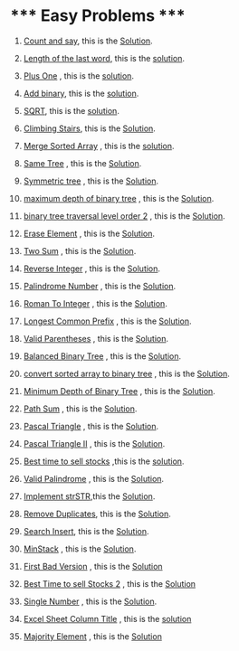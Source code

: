   # *** Easy Problems ***

  1. [Count and say](https://leetcode.com/problems/count-and-say), this is the [Solution](https://leetcode.com/problems/count-and-say/submissions/).
  2. [Length of the last word](https://leetcode.com/problems/length-of-last-word/), this is the [solution](https://github.com/MasmoudiOmar/leet-code-solutions/blob/master/easy/Length%20of%20the%20last%20word%20-%20easy.cpp).
  3. [Plus One](https://leetcode.com/problems/plus-one) , this is the [solution](https://github.com/MasmoudiOmar/leet-code-solutions/blob/master/easy/Plus%20one%20-easy.cpp).
  4. [Add binary](https://leetcode.com/problems/add-binary), this is the [solution](https://github.com/MasmoudiOmar/leet-code-solutions/blob/master/easy/add%20binary%20-easy.cpp).
  5. [SQRT](https://leetcode.com/problems/sqrtx), this is the [solution](https://github.com/MasmoudiOmar/leet-code-solutions/blob/master/easy/sqrt%20-easy.cpp).
  6. [Climbing Stairs](https://leetcode.com/problems/climbing-stairs), this is the [Solution](https://github.com/MasmoudiOmar/leet-code-solutions/blob/master/easy/Climbing%20Stairs.cc).
  7. [Merge Sorted Array](https://leetcode.com/problems/merge-sorted-array) , this is the [solution](https://github.com/MasmoudiOmar/leet-code-solutions/blob/master/easy/Merge%20arrays.cc).
  8. [Same Tree](https://leetcode.com/problems/same-tree/) , this is the [Solution](https://github.com/MasmoudiOmar/leet-code-solutions/blob/master/easy/Same%20Tree.cc).
  9. [Symmetric tree](https://leetcode.com/problems/same-tree/) , this is the [Solution](https://github.com/MasmoudiOmar/leet-code-solutions/blob/master/easy/Symmetric%20Tree.cc).
  10. [maximum depth of binary tree](https://leetcode.com/problems/maximum-depth-of-binary-tree) , this is the [Solution](https://github.com/MasmoudiOmar/leet-code-solutions/blob/master/easy/maximum-depth-of-binary-tree.cc).
  11. [binary tree traversal level order 2](https://leetcode.com/problems/binary-tree-level-order-traversal-ii) , this is the [Solution](https://github.com/MasmoudiOmar/leet-code-solutions/blob/master/easy/binary%20tree%20traversal%20level%20order.cc).
  12. [Erase Element](https://leetcode.com/problems/remove-element) , this is the [Solution](https://github.com/MasmoudiOmar/leet-code-solutions/blob/master/easy/Erase%20Element.cpp).
  13. [Two Sum](https://leetcode.com/problems/two-sum) , this is the [Solution](https://github.com/MasmoudiOmar/leet-code-solutions/blob/master/easy/two%20sum.cpp).
  14. [Reverse Integer](https://leetcode.com/problems/reverse-integer) , this is the [Solution](https://github.com/MasmoudiOmar/leet-code-solutions/blob/master/easy/Reverse-Integer-easy.cpp).
  15. [Palindrome Number](https://leetcode.com/problems/palindrome-number) , this is the [Solution](https://github.com/MasmoudiOmar/leet-code-solutions/blob/master/easy/ispalindrome.cpp).
  16. [Roman To Integer](https://leetcode.com/problems/roman-to-integer) , this is the [Solution](https://github.com/MasmoudiOmar/leet-code-solutions/blob/master/easy/Roman-to-integer-easy.cpp).
  17. [Longest Common Prefix](https://leetcode.com/problems/longest-common-prefix) , this is the [Solution](https://github.com/MasmoudiOmar/leet-code-solutions/blob/master/easy/LongestCommonPrefix-easy.cpp).
  18. [Valid Parentheses](https://leetcode.com/problems/valid-parentheses) , this is the [Solution](https://github.com/MasmoudiOmar/leet-code-solutions/blob/master/easy/ValidParentheses-easy.cpp).
  19. [Balanced Binary Tree](https://leetcode.com/problems/balanced-binary-tree) , this is the [Solution](https://github.com/MasmoudiOmar/leet-code-solutions/blob/master/easy/Balanced%20Binary%20Tree.cc).
  20. [convert sorted array to binary tree](https://leetcode.com/problems/convert-sorted-array-to-binary-search-tree/) , this is the [Solution](https://github.com/MasmoudiOmar/leet-code-solutions/blob/master/easy/Convert%20sorted%20array%20to%20binary%20tree.cc).
  21. [Minimum Depth of Binary Tree](https://leetcode.com/problems/minimum-depth-of-binary-tree/) , this is the [Solution](https://github.com/MasmoudiOmar/leet-code-solutions/blob/master/easy/Minimum%20Depth%20of%20Binary%20Tree.cc).
  22. [Path Sum](https://leetcode.com/problems/path-sum/) , this is the [Solution](https://github.com/MasmoudiOmar/leet-code-solutions/blob/master/easy/Path%20Sum.cc).
  23. [Pascal Triangle](https://leetcode.com/problems/pascals-triangle) , this is the [Solution](https://github.com/MasmoudiOmar/leet-code-solutions/blob/master/easy/Pascal%20Triangle.cc).
  24. [Pascal Triangle II](https://leetcode.com/problems/pascals-triangle-ii/) , this is the [Solution](https://github.com/MasmoudiOmar/leet-code-solutions/blob/master/easy/Pascal%20Triangle%20II.cc).
  25. [Best time to sell stocks](https://leetcode.com/problems/best-time-to-buy-and-sell-stock) ,this is the [solution](https://github.com/MasmoudiOmar/leet-code-solutions/blob/master/easy/Best%20Time%20To%20sell%20Stocks.cc).
  26. [Valid Palindrome](https://leetcode.com/problems/valid-palindrome/) , this is the [Solution](https://github.com/MasmoudiOmar/leet-code-solutions/blob/master/easy/Valid%20Palindrome.cc).

  27. [Implement strSTR](https://leetcode.com/problems/implement-strstr),this the [Solution](https://github.com/MasmoudiOmar/leet-code-solutions/blob/master/easy/implement%20strSTR%20-easy%20.cpp).

  28. [Remove Duplicates](https://leetcode.com/problems/remove-duplicates-from-sorted-array), this is the [Solution](https://github.com/MasmoudiOmar/leet-code-solutions/blob/master/easy/Remove-duplicates-easy.cpp).
  29. [Search Insert](https://leetcode.com/problems/search-insert-position), this is the [Solution](https://github.com/MasmoudiOmar/leet-code-solutions/blob/master/easy/searchInsert.cpp).
  30. [MinStack](https://leetcode.com/problems/min-stack) , this is the [Solution](https://github.com/MasmoudiOmar/leet-code-solutions/blob/master/easy/MinStack.cc).
  31. [First Bad Version](https://leetcode.com/problems/first-bad-version) , this is the [Solution](https://github.com/MasmoudiOmar/leet-code-solutions/blob/master/easy/First%20Bad%20Version.cc)
  32. [Best Time to sell Stocks 2](https://leetcode.com/problems/best-time-to-buy-and-sell-stock-ii) , this is the [Solution](https://github.com/MasmoudiOmar/leet-code-solutions/blob/master/easy/Best%20time%20to%20sell%20stocks%20II.cc)
  33. [Single Number](https://leetcode.com/problems/single-number) , this is the [Solution](https://github.com/MasmoudiOmar/leet-code-solutions/blob/master/easy/Single%20Number.cc).
  34. [Excel Sheet Column Title](https://leetcode.com/problems/excel-sheet-column-title/) , this is the [solution](https://github.com/MasmoudiOmar/leet-code-solutions/blob/master/easy/Excel%20Sheet%20Column%20Title.cc)
  35. [Majority Element](https://leetcode.com/problems/majority-element) , this is the [Solution](https://github.com/MasmoudiOmar/leet-code-solutions/blob/master/easy/MajorityElement.cc)
